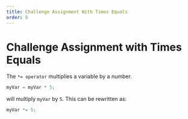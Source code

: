 ```yaml
---
title: Challenge Assignment With Times Equals
order: 5
---
```

# Challenge Assignment with Times Equals

The `*= operator` multiplies a variable by a number.

```javascript
myVar = myVar * 5;
```

will multiply `myVar` by `5`. This can be rewritten as:

```javascript
myVar *= 5;
```
